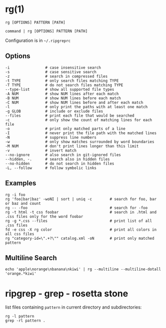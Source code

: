 
# rg(1)

    rg [OPTIONS] PATTERN [PATH]

    command | rg [OPTIONS] PATTERN [PATH]

Configuration is in `~/.ripgreprc`

## Options

    -i                # case insensitive search
    -s                # case sensitive search
    -z                # search in compressed files
    -t TYPE           # only search files matching TYPE
    -T TYPE           # do not search files matching TYPE
    --type-list       # show all supported file types
    -A NUM            # show NUM lines after each match
    -B NUM            # show NUM lines before each match
    -C NUM            # show NUM lines before and after each match
    -l                # only print the paths with at least one match
    -g GLOB           # include or exclude files
    --files           # print each file that would be searched
    -c                # only show the count of matching lines for each file
    -o                # print only matched parts of a line
    -I                # never print the file path with the matched lines
    -N                # suppress line numbers
    -w                # only show matches surrounded by word boundaries
    -M NUM            # don't print lines longer than this limit
    -v                # invert match
    --no-ignore       # also search in git-ignored files
    --hidden, -.      # search also in hidden files
    --no-hidden       # do not search in hidden files
    -L, --follow      # follow symbolic links

## Examples

    rg -i foo
    rg 'foo|bar|baz' -woNI | sort | uniq -c        # search for foo, bar or baz and count
    rg -- -foo                                     # search for -foo
    rg -t html -t css foobar                       # search in .html and .css files only for the word foobar
    rg -g *.css --files                            # print list of all .css files
    fd -e css -X rg color                          # print all colors in all css files
    rg "category-id=\".+?\"" catalog.xml -oN       # print only matched pattern

## Multiline Search

    echo 'apple\norange\nbanana\nkiwi' | rg --multiline --multiline-dotall 'orange.*kiwi'

# ripgrep - grep - rosetta stone

  list files containing `pattern` in current directory and subdirectories:

    rg -l pattern
    grep -rl pattern .
